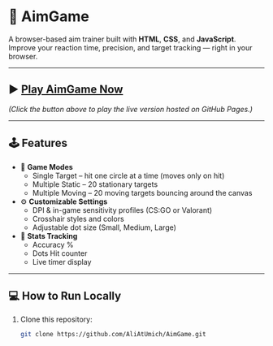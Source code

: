 # 🎯 AimGame

A browser-based aim trainer built with **HTML**, **CSS**, and **JavaScript**.  
Improve your reaction time, precision, and target tracking — right in your browser.

---

## ▶️ [Play AimGame Now](https://aliatumich.github.io/AimGame/)
*(Click the button above to play the live version hosted on GitHub Pages.)*

---

## 🕹️ Features
- 🎯 **Game Modes**
  - Single Target – hit one circle at a time (moves only on hit)
  - Multiple Static – 20 stationary targets
  - Multiple Moving – 20 moving targets bouncing around the canvas  
- ⚙️ **Customizable Settings**
  - DPI & in-game sensitivity profiles (CS:GO or Valorant)
  - Crosshair styles and colors
  - Adjustable dot size (Small, Medium, Large)
- 🧮 **Stats Tracking**
  - Accuracy %
  - Dots Hit counter
  - Live timer display

---

## 💻 How to Run Locally
1. Clone this repository:
   ```bash
   git clone https://github.com/AliAtUmich/AimGame.git
